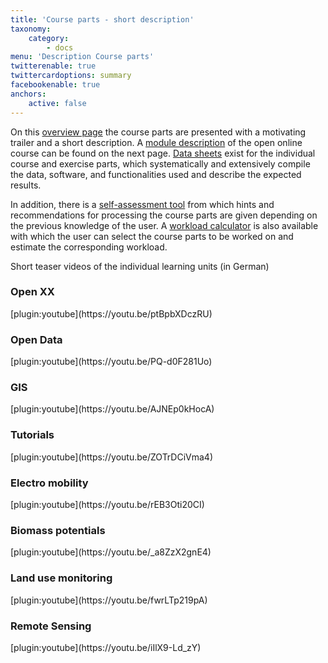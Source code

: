 ```yaml
---
title: 'Course parts - short description'
taxonomy:
    category:
        - docs
menu: 'Description Course parts'
twitterenable: true
twittercardoptions: summary
facebookenable: true
anchors:
    active: false
---
```


On this [overview page](/uebersicht/kursuebersicht) the course parts are presented with a motivating trailer and a short description. A [module description](/uebersicht/self-assessment/OGE_Modulbeschreibung.pdf) of the open online course can be found on the next page. [Data sheets](/uebersicht/datenblatt) exist for the individual course and exercise parts, which systematically and extensively compile the data, software, and functionalities used and describe the expected results.

In addition, there is a [self-assessment tool](http://test.opengeoedu.de/selfassessment.aspx) from which hints and recommendations for processing the course parts are given depending on the previous knowledge of the user. A [workload calculator](http://test.opengeoedu.de/workload.aspx) is also available with which the user can select the course parts to be worked on and estimate the corresponding workload.

Short teaser videos of the individual learning units (in German)

<div class="container">
    <div class="row flex-wrap card-deck">
        <div class="card m-2" id="openxx">
            <h3 class="text-center">
                Open XX
            </h3>
            [plugin:youtube](https://youtu.be/ptBpbXDczRU)
        </div>
        <div class="card m-2" id="opendata">
            <h3 class="text-center">Open Data</h3>
            [plugin:youtube](https://youtu.be/PQ-d0F281Uo)
        </div>
    </div>
    <div class="row flex-wrap card-deck">
        <div class="card m-2" id="gis">
            <h3 class="text-center">GIS</h3>
            [plugin:youtube](https://youtu.be/AJNEp0kHocA)
        </div>
        <div class="card m-2" id="tutorials">
            <h3 class="text-center">Tutorials</h3>
            [plugin:youtube](https://youtu.be/ZOTrDCiVma4)
        </div>
    </div>
    <div class="row flex-wrap card-deck">
        <div class="card m-2" id="eMob">
            <h3 class="text-center">
                Electro mobility
            </h3>
            [plugin:youtube](https://youtu.be/rEB3Oti20CI)            
        </div>
        <div class="card m-2" id="biomasse">
            <h3 class="text-center">Biomass potentials</h3>
            [plugin:youtube](https://youtu.be/_a8ZzX2gnE4)
        </div>
    </div>
    <div class="row flex-wrap card-deck">
        <div class="card m-2" id="flaechenmoni">
            <h3 class="text-center">
                Land use monitoring
            </h3>
           [plugin:youtube](https://youtu.be/fwrLTp219pA)           
        </div>
        <div class="card m-2" id="fernerkundung">
            <h3 class="text-center">
                Remote Sensing
            </h3>
            [plugin:youtube](https://youtu.be/iIlX9-Ld_zY)           
        </div>
    </div>
</div>
